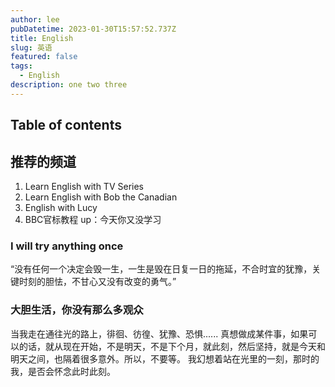 ```yaml
---
author: lee
pubDatetime: 2023-01-30T15:57:52.737Z
title: English
slug: 英语
featured: false
tags:
  - English
description: one two three
---
```


## Table of contents

## 推荐的频道
1. Learn English with TV Series
2. Learn English with Bob the Canadian
3. English with Lucy
4. BBC官标教程 up：今天你又没学习
### I will try anything once
“没有任何一个决定会毁一生，一生是毁在日复一日的拖延，不合时宜的犹豫，关键时刻的胆怯，不甘心又没有改变的勇气。”

### 大胆生活，你没有那么多观众
当我走在通往光的路上，徘徊、彷徨、犹豫、恐惧......
真想做成某件事，如果可以的话，就从现在开始，不是明天，不是下个月，就此刻，然后坚持，就是今天和明天之间，也隔着很多意外。所以，不要等。
我幻想着站在光里的一刻，那时的我，是否会怀念此时此刻。
